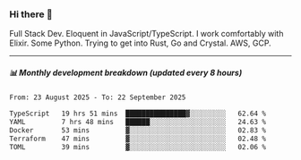 ### Hi there 👋

Full Stack Dev. Eloquent in JavaScript/TypeScript. I work comfortably with Elixir. Some Python. Trying to get into Rust, Go and Crystal. AWS, GCP.

***

##### 📊 Monthly development breakdown (updated every 8 hours)

<!--START_SECTION:waka-->

```txt
From: 23 August 2025 - To: 22 September 2025

TypeScript   19 hrs 51 mins  ███████████████▓░░░░░░░░░   62.64 %
YAML         7 hrs 48 mins   ██████░░░░░░░░░░░░░░░░░░░   24.63 %
Docker       53 mins         ▓░░░░░░░░░░░░░░░░░░░░░░░░   02.83 %
Terraform    47 mins         ▓░░░░░░░░░░░░░░░░░░░░░░░░   02.48 %
TOML         39 mins         ▓░░░░░░░░░░░░░░░░░░░░░░░░   02.06 %
```

<!--END_SECTION:waka-->
